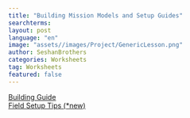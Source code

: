```yaml
---
title: "Building Mission Models and Setup Guides"
searchterms:
layout: post
language: "en"
image: "assets//images/Project/GenericLesson.png"
author: SeshanBrothers
categories: Worksheets
tag: Worksheets
featured: false
---
```


<a href="https://docs.google.com/presentation/d/1Z3Jfrl50wTSV9wHjCx6ftaCqDmOpbM7vScgAx97KJdY/edit?usp=sharing">Building Guide</a>
<br>
<a href="https://docs.google.com/presentation/d/1tI0MJXJH19z141av1CC6lwUby5iERwdhnWmgEx6pxns/edit?usp=sharing">Field Setup Tips (*new)</a>
<br>
